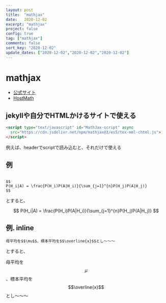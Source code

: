 ```yaml
---
layout: post
title:  "mathjax"
date:   2020-12-02
excerpt: "mathjax"
project: false
config: true
tag: ["mathjax"]
comments: false
sort_key: "2020-12-02"
update_dates: ["2020-12-02","2020-12-02","2020-12-02"]
---
```


# mathjax
 - [公式サイト](http://docs.mathjax.org/en/latest/web/start.html)
 - [HostMath](https://www.hostmath.com/)

## jekyllや自分でHTMLかけるサイトで使える

```html
<script type="text/javascript" id="MathJax-script" async
  src="https://cdn.jsdelivr.net/npm/mathjax@3/es5/tex-mml-chtml.js">
</script>
```

例えば、headerでscriptで読み込むと、それだけで使える

## 例

```

$$
P(H_i|A) = \frac{P(H_i)P(A|H_i)}{\sum_{j=1}^{n}P(H_j)P(A|H_j)}
$$

```

とすると、

$$
P(H_i|A) = \frac{P(H_i)P(A|H_i)}{\sum_{j=1}^{n}P(H_j)P(A|H_j)}
$$ 


## 例. inline


```
母平均を$$\mu$$、標本平均を$$\overline{x}$$とし〜〜〜
```

とすると、

母平均を$$\mu$$、標本平均を$$\overline{x}$$とし〜〜〜



